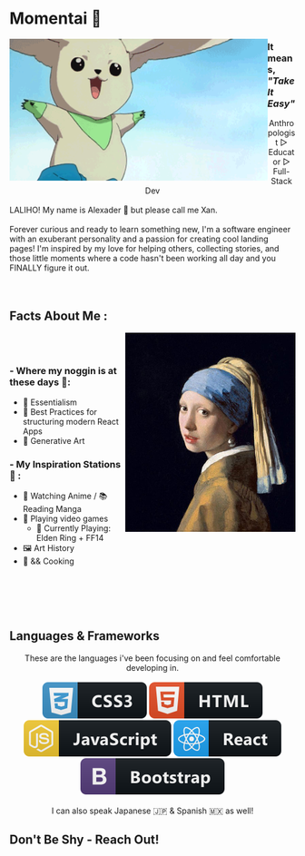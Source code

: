 # Momentai 🌿

<img height="250" align="left" alt="GIF" src="/assets/Terriermon2.gif">

### It means, _"Take It Easy"_

<div align="center">
Anthropologist ▷ Educator ▷ Full-Stack Dev
</br>
</div>
<div align="left">
</br>
LALIHO! My name is Alexader 🌻 but please call me Xan. 
</br>
</br>
Forever curious and ready to learn something new, I'm a software engineer with an exuberant personality and a passion for creating cool landing pages! I'm inspired by my love for helping others, collecting stories, and those little moments where a code hasn't been working all day and you FINALLY figure it out. 
</div>
</br>
</br>

## Facts About Me :

<img hight="500" width="300" alt="IMG" align="right" src="./assets/Girl-with-a-Pearl-Earring-1665-Johannes-Vermeer.jpeg">

</br>
</br>

### - Where my noggin is at these days 🧠:

- 🌱 Essentialism
- 🌱 Best Practices for structuring modern React Apps
- 🌱 Generative Art

### - My Inspiration Stations 🚂 :

- 🐲 Watching Anime / 📚 Reading Manga
- 👾 Playing video games
  - 👾 Currently Playing: Elden Ring + FF14
- 🖼 Art History
- 🥘 && Cooking

</br>
</br>
</br>
</br>

## Languages & Frameworks

<div align="center">
These are the languages i've been focusing on and feel comfortable developing in. 
</br>
</br>
<img src="./assets/css.svg" alt="css badge" style="vertical-align:top margin:6px 4px">
<img src="./assets/html.svg" alt="html badge" style="vertical-align:top margin:6px 4px">
<img src="./assets/js.svg" alt="javascript badge" style="vertical-align:top margin:6px 4px">
<img src="./assets/react.svg" alt="react badge" style="vertical-align:top margin:6px 4px">
<img src="./assets/bootstrap.svg" alt="bootstrap badge" style="vertical-align:top margin:6px 4px">
    </br>
    </br>
    I can also speak Japanese 🇯🇵 & Spanish 🇲🇽 as well! 
</div>

## Don't Be Shy - Reach Out!
